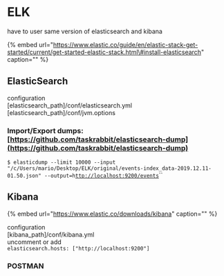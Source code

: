 # ELK

have to user same version of elasticsearch and kibana

{% embed url="https://www.elastic.co/guide/en/elastic-stack-get-started/current/get-started-elastic-stack.html\#install-elasticsearch" caption="" %}

## ElasticSearch

configuration  
\[elasticsearch\_path\]/conf/elasticsearch.yml  
\[elasticsearch\_path\]/conf/jvm.options

### Import/Export dumps: [https://github.com/taskrabbit/elasticsearch-dump](https://github.com/taskrabbit/elasticsearch-dump)

`$ elasticdump --limit 10000 --input "/c/Users/mario/Desktop/ELK/original/events-index_data-2019.12.11-01.50.json" --output=h`[`ttp://localhost:9200/events`](http://localhost:9200/events)\`\`

## Kibana

{% embed url="https://www.elastic.co/downloads/kibana" caption="" %}

configuration  
\[kibana\_path\]/conf/kibana.yml  
uncomment or add  
`elasticsearch.hosts: ["http://localhost:9200"]`

### POSTMAN

